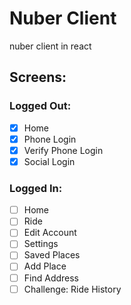 # Nuber Client

nuber client in react

## Screens:

### Logged Out:

- [x] Home
- [x] Phone Login
- [x] Verify Phone Login
- [x] Social Login

### Logged In:

- [ ] Home
- [ ] Ride
- [ ] Edit Account
- [ ] Settings
- [ ] Saved Places
- [ ] Add Place
- [ ] Find Address
- [ ] Challenge: Ride History
